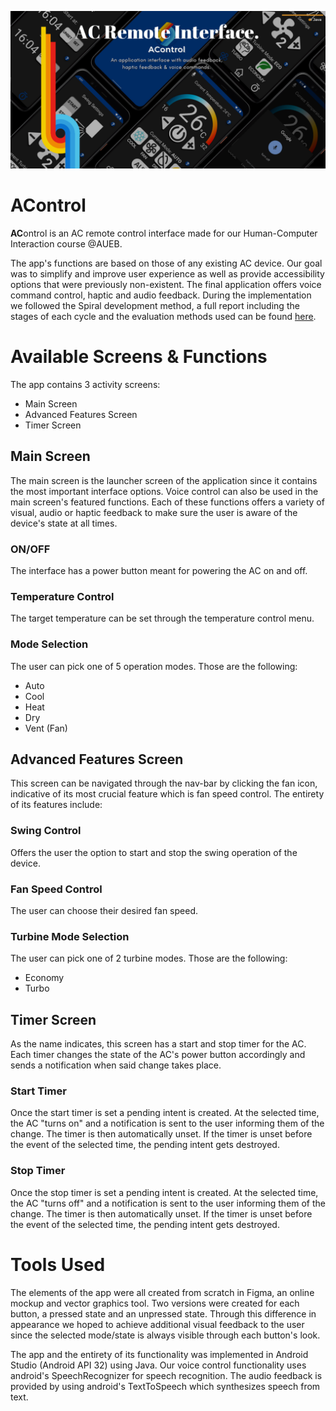 ![AControl Banner](./AControl.png)

# AControl
**AC**ontrol is an AC remote control interface made for our Human-Computer Interaction course @AUEB. 

The app's functions are based on those of any existing AC device. Our goal was to simplify and improve user experience as well as provide accessibility options that were previously non-existent. The final application offers voice command control, haptic and audio feedback. During the implementation we followed the Spiral development method, a full report including the stages of each cycle and the evaluation methods used can be found [here](./report.pdf). 

# Available Screens & Functions
The app contains 3 activity screens:
- Main Screen
- Advanced Features Screen
- Timer Screen

## Main Screen
The main screen is the launcher screen of the application since it contains the most important interface options. Voice control can also be used in the main screen's featured functions. Each of these functions offers a variety of visual, audio or haptic feedback to make sure the user is aware of the device's state at all times.

### ON/OFF
The interface has a power button meant for powering the AC on and off.

### Temperature Control
The target temperature can be set through the temperature control menu.

### Mode Selection
The user can pick one of 5 operation modes. Those are the following:
- Auto
- Cool
- Heat
- Dry
- Vent (Fan)

## Advanced Features Screen
This screen can be navigated through the nav-bar by clicking the fan icon, indicative of its most crucial feature which is fan speed control. The entirety of its features include:

### Swing Control
Offers the user the option to start and stop the swing operation of the device.

### Fan Speed Control
The user can choose their desired fan speed.

### Turbine Mode Selection
The user can pick one of 2 turbine modes. Those are the following:
- Economy
- Turbo

## Timer Screen
As the name indicates, this screen has a start and stop timer for the AC. Each timer changes the state of the AC's power button accordingly and sends a notification when said change takes place.

### Start Timer
Once the start timer is set a pending intent is created. At the selected time, the AC "turns on" and a notification is sent to the user informing them of the change. The timer is then automatically unset. If the timer is unset before the event of the selected time, the pending intent gets destroyed. 

### Stop Timer
Once the stop timer is set a pending intent is created. At the selected time, the AC "turns off" and a notification is sent to the user informing them of the change. The timer is then automatically unset. If the timer is unset before the event of the selected time, the pending intent gets destroyed. 

# Tools Used
The elements of the app were all created from scratch in Figma, an online mockup and vector graphics tool. Two versions were created for each button, a pressed state and an unpressed state. Through this difference in appearance we hoped to achieve additional visual feedback to the user since the selected mode/state is always visible through each button's look.

The app and the entirety of its functionality was implemented in Android Studio (Android API 32) using Java. Our voice control functionality uses android's SpeechRecognizer for speech recognition. The audio feedback is provided by using android's TextToSpeech which synthesizes speech from text.

